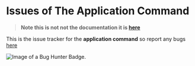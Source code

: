 # Issues of The Application Command
> __**Note this is not not the documentation it is [here](https://anime-oni.gitbook.io/bg-tutorial/)**__

This is the issue tracker for the **application command** so report any bugs [here](https://github.com/anime-oni/application-issues/issues) 

![Image of a Bug Hunter Badge.](https://us-east-1.tixte.net/uploads/botghost.discowd.com/Bug_Hunter.png)
